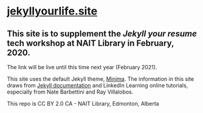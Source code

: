 # [jekyllyourlife.site](www.jekyllyourlife.site)

## This site is to supplement the *Jekyll your resume* tech workshop at NAIT Library in February, 2020. 

The link will be live until this time next year (February 2021).

This site uses the default Jekyll theme, [Minima](https://github.com/jekyll/minima). The information in this site draws from [Jekyll documentation](https://jekyllrb.com/docs/) and LinkedIn Learning online tutorials, especially from Nate Barbettini and Ray Villalobos.

This repo is CC BY 2.0 CA - NAIT Library, Edmonton, Alberta
